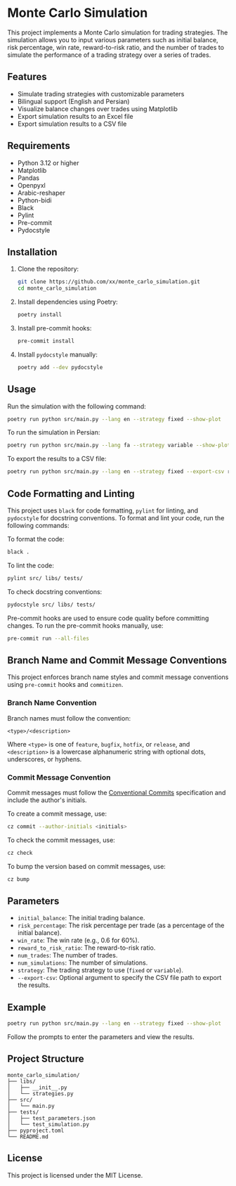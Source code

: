 ﻿# Monte Carlo Simulation

This project implements a Monte Carlo simulation for trading strategies. The simulation allows you to input various parameters such as initial balance, risk percentage, win rate, reward-to-risk ratio, and the number of trades to simulate the performance of a trading strategy over a series of trades.

## Features

- Simulate trading strategies with customizable parameters
- Bilingual support (English and Persian)
- Visualize balance changes over trades using Matplotlib
- Export simulation results to an Excel file
- Export simulation results to a CSV file

## Requirements

- Python 3.12 or higher
- Matplotlib
- Pandas
- Openpyxl
- Arabic-reshaper
- Python-bidi
- Black
- Pylint
- Pre-commit
- Pydocstyle

## Installation

1. Clone the repository:
   ```sh
   git clone https://github.com/xx/monte_carlo_simulation.git
   cd monte_carlo_simulation
   ```

2. Install dependencies using Poetry:
   ```sh
   poetry install
   ```

3. Install pre-commit hooks:
   ```sh
   pre-commit install
   ```

4. Install `pydocstyle` manually:
   ```sh
   poetry add --dev pydocstyle
   ```

## Usage

Run the simulation with the following command:
```sh
poetry run python src/main.py --lang en --strategy fixed --show-plot
```

To run the simulation in Persian:
```sh
poetry run python src/main.py --lang fa --strategy variable --show-plot
```

To export the results to a CSV file:
```sh
poetry run python src/main.py --lang en --strategy fixed --export-csv results.csv
```

## Code Formatting and Linting

This project uses `black` for code formatting, `pylint` for linting, and `pydocstyle` for docstring conventions. To format and lint your code, run the following commands:

To format the code:
```sh
black .
```

To lint the code:
```sh
pylint src/ libs/ tests/
```

To check docstring conventions:
```sh
pydocstyle src/ libs/ tests/
```

Pre-commit hooks are used to ensure code quality before committing changes. To run the pre-commit hooks manually, use:
```sh
pre-commit run --all-files
```

## Branch Name and Commit Message Conventions

This project enforces branch name styles and commit message conventions using `pre-commit` hooks and `commitizen`.

### Branch Name Convention

Branch names must follow the convention:
```
<type>/<description>
```
Where `<type>` is one of `feature`, `bugfix`, `hotfix`, or `release`, and `<description>` is a lowercase alphanumeric string with optional dots, underscores, or hyphens.

### Commit Message Convention

Commit messages must follow the [Conventional Commits](https://www.conventionalcommits.org/en/v1.0.0/) specification and include the author's initials.

To create a commit message, use:
```sh
cz commit --author-initials <initials>
```

To check the commit messages, use:
```sh
cz check
```

To bump the version based on commit messages, use:
```sh
cz bump
```

## Parameters

- `initial_balance`: The initial trading balance.
- `risk_percentage`: The risk percentage per trade (as a percentage of the initial balance).
- `win_rate`: The win rate (e.g., 0.6 for 60%).
- `reward_to_risk_ratio`: The reward-to-risk ratio.
- `num_trades`: The number of trades.
- `num_simulations`: The number of simulations.
- `strategy`: The trading strategy to use (`fixed` or `variable`).
- `--export-csv`: Optional argument to specify the CSV file path to export the results.

## Example

```sh
poetry run python src/main.py --lang en --strategy fixed --show-plot
```

Follow the prompts to enter the parameters and view the results.

## Project Structure

```
monte_carlo_simulation/
├── libs/
│   ├── __init__.py
│   └── strategies.py
├── src/
│   └── main.py
├── tests/
│   ├── test_parameters.json
│   └── test_simulation.py
├── pyproject.toml
└── README.md
```

## License

This project is licensed under the MIT License.
